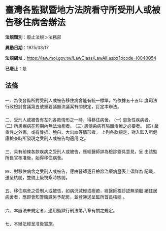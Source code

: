 # 臺灣各監獄暨地方法院看守所受刑人或被告移住病舍辦法

**法規類別**：廢止法規＞法務部

**異動日期**：1975/03/17  

**法規網址**：https://law.moj.gov.tw/LawClass/LawAll.aspx?pcode=I0040054

**已廢止**：是



## 法條
##### 
一、為使各監所對受刑人或被告移住病舍能有統一標準，特依據五十五年
    度司法行政檢討會議第五號重要議題決議案有關規定，訂定本辦法。


##### 
二、受刑人或被告有左列各款情形之一時，得移住病舍。
 (一) 患急性疾病者。
 (二) 所患疾病在短期內無法治癒者。
 (三) 患傳染病有隔離治療之必要者。
 (四) 嚴重性之外傷，或有骨折、脫臼、大出血等情形者。
    上列各款規定，對入監入所健康檢查時所發現之受刑人或被告均適用
    之。


##### 
三、具有前條各款疾病之受刑人或被告，應經醫師詳為檢診簽具意見，呈
    由該監所長官核准後，始得移住病舍。


##### 
四、對移住病舍之受刑人或被告，應由醫師逐日檢診治療病歷表上須詳為
    記載，送呈核閱，並備上級視察時核閱。


##### 
五、移住病舍之受刑人或被告，如病況減輕或痊癒，經醫師檢診認無須繼
    續住居病舍者，應即會知警衛課另予配房，並登簿送呈監所首長核閱
    。


##### 
六、本辦法未規定者，適用監獄行刑法第八章有關之規定。


##### 
七、本辦法經呈准後實施。



